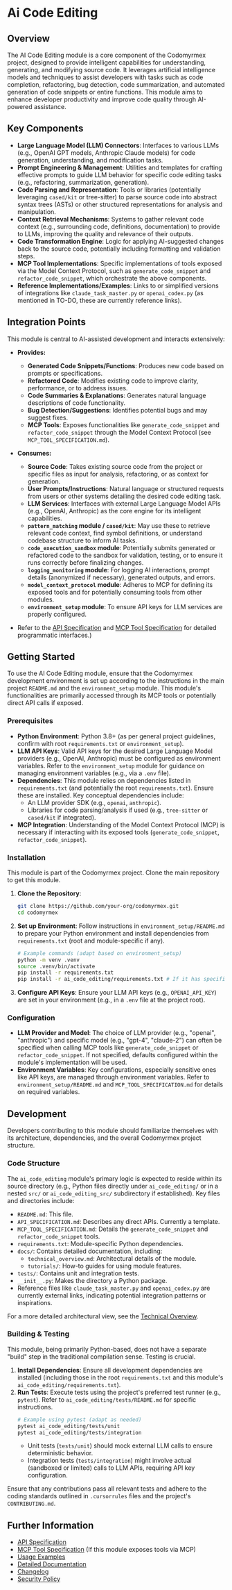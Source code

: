 # Ai Code Editing

## Overview

The AI Code Editing module is a core component of the Codomyrmex project, designed to provide intelligent capabilities for understanding, generating, and modifying source code. It leverages artificial intelligence models and techniques to assist developers with tasks such as code completion, refactoring, bug detection, code summarization, and automated generation of code snippets or entire functions. This module aims to enhance developer productivity and improve code quality through AI-powered assistance.

## Key Components

- **Large Language Model (LLM) Connectors**: Interfaces to various LLMs (e.g., OpenAI GPT models, Anthropic Claude models) for code generation, understanding, and modification tasks.
- **Prompt Engineering & Management**: Utilities and templates for crafting effective prompts to guide LLM behavior for specific code editing tasks (e.g., refactoring, summarization, generation).
- **Code Parsing and Representation**: Tools or libraries (potentially leveraging `cased/kit` or tree-sitter) to parse source code into abstract syntax trees (ASTs) or other structured representations for analysis and manipulation.
- **Context Retrieval Mechanisms**: Systems to gather relevant code context (e.g., surrounding code, definitions, documentation) to provide to LLMs, improving the quality and relevance of their outputs.
- **Code Transformation Engine**: Logic for applying AI-suggested changes back to the source code, potentially including formatting and validation steps.
- **MCP Tool Implementations**: Specific implementations of tools exposed via the Model Context Protocol, such as `generate_code_snippet` and `refactor_code_snippet`, which orchestrate the above components.
- **Reference Implementations/Examples**: Links to or simplified versions of integrations like `claude_task_master.py` or `openai_codex.py` (as mentioned in TO-DO, these are currently reference links).

## Integration Points

This module is central to AI-assisted development and interacts extensively:

- **Provides:**
    - **Generated Code Snippets/Functions**: Produces new code based on prompts or specifications.
    - **Refactored Code**: Modifies existing code to improve clarity, performance, or to address issues.
    - **Code Summaries & Explanations**: Generates natural language descriptions of code functionality.
    - **Bug Detection/Suggestions**: Identifies potential bugs and may suggest fixes.
    - **MCP Tools**: Exposes functionalities like `generate_code_snippet` and `refactor_code_snippet` through the Model Context Protocol (see `MCP_TOOL_SPECIFICATION.md`).

- **Consumes:**
    - **Source Code**: Takes existing source code from the project or specific files as input for analysis, refactoring, or as context for generation.
    - **User Prompts/Instructions**: Natural language or structured requests from users or other systems detailing the desired code editing task.
    - **LLM Services**: Interfaces with external Large Language Model APIs (e.g., OpenAI, Anthropic) as the core engine for its intelligent capabilities.
    - **`pattern_matching` module / `cased/kit`**: May use these to retrieve relevant code context, find symbol definitions, or understand codebase structure to inform AI tasks.
    - **`code_execution_sandbox` module**: Potentially submits generated or refactored code to the sandbox for validation, testing, or to ensure it runs correctly before finalizing changes.
    - **`logging_monitoring` module**: For logging AI interactions, prompt details (anonymized if necessary), generated outputs, and errors.
    - **`model_context_protocol` module**: Adheres to MCP for defining its exposed tools and for potentially consuming tools from other modules.
    - **`environment_setup` module**: To ensure API keys for LLM services are properly configured.

- Refer to the [API Specification](API_SPECIFICATION.md) and [MCP Tool Specification](MCP_TOOL_SPECIFICATION.md) for detailed programmatic interfaces.)

## Getting Started

To use the AI Code Editing module, ensure that the Codomyrmex development environment is set up according to the instructions in the main project `README.md` and the `environment_setup` module. This module's functionalities are primarily accessed through its MCP tools or potentially direct API calls if exposed.

### Prerequisites

- **Python Environment**: Python 3.8+ (as per general project guidelines, confirm with root `requirements.txt` or `environment_setup`).
- **LLM API Keys**: Valid API keys for the desired Large Language Model providers (e.g., OpenAI, Anthropic) must be configured as environment variables. Refer to the `environment_setup` module for guidance on managing environment variables (e.g., via a `.env` file).
- **Dependencies**: This module relies on dependencies listed in `requirements.txt` (and potentially the root `requirements.txt`). Ensure these are installed. Key conceptual dependencies include:
    - An LLM provider SDK (e.g., `openai`, `anthropic`).
    - Libraries for code parsing/analysis if used (e.g., `tree-sitter` or `cased/kit` if integrated).
- **MCP Integration**: Understanding of the Model Context Protocol (MCP) is necessary if interacting with its exposed tools (`generate_code_snippet`, `refactor_code_snippet`).

### Installation

This module is part of the Codomyrmex project. Clone the main repository to get this module.

1.  **Clone the Repository**:
    ```bash
    git clone https://github.com/your-org/codomyrmex.git
    cd codomyrmex
    ```
2.  **Set up Environment**: Follow instructions in `environment_setup/README.md` to prepare your Python environment and install dependencies from `requirements.txt` (root and module-specific if any).
    ```bash
    # Example commands (adapt based on environment_setup)
    python -m venv .venv
    source .venv/bin/activate
    pip install -r requirements.txt
    pip install -r ai_code_editing/requirements.txt # If it has specific deps
    ```
3.  **Configure API Keys**: Ensure your LLM API keys (e.g., `OPENAI_API_KEY`) are set in your environment (e.g., in a `.env` file at the project root).

### Configuration

- **LLM Provider and Model**: The choice of LLM provider (e.g., "openai", "anthropic") and specific model (e.g., "gpt-4", "claude-2") can often be specified when calling MCP tools like `generate_code_snippet` or `refactor_code_snippet`. If not specified, defaults configured within the module's implementation will be used.
- **Environment Variables**: Key configurations, especially sensitive ones like API keys, are managed through environment variables. Refer to `environment_setup/README.md` and `MCP_TOOL_SPECIFICATION.md` for details on required variables.

## Development

Developers contributing to this module should familiarize themselves with its architecture, dependencies, and the overall Codomyrmex project structure.

### Code Structure

The `ai_code_editing` module's primary logic is expected to reside within its source directory (e.g., Python files directly under `ai_code_editing/` or in a nested `src/` or `ai_code_editing_src/` subdirectory if established).
Key files and directories include:
- `README.md`: This file.
- `API_SPECIFICATION.md`: Describes any direct APIs. Currently a template.
- `MCP_TOOL_SPECIFICATION.md`: Details the `generate_code_snippet` and `refactor_code_snippet` tools.
- `requirements.txt`: Module-specific Python dependencies.
- `docs/`: Contains detailed documentation, including:
    - `technical_overview.md`: Architectural details of the module.
    - `tutorials/`: How-to guides for using module features.
- `tests/`: Contains unit and integration tests.
- `__init__.py`: Makes the directory a Python package.
- Reference files like `claude_task_master.py` and `openai_codex.py` are currently external links, indicating potential integration patterns or inspirations.

For a more detailed architectural view, see the [Technical Overview](./docs/technical_overview.md).

### Building & Testing

This module, being primarily Python-based, does not have a separate "build" step in the traditional compilation sense. Testing is crucial.

1.  **Install Dependencies**: Ensure all development dependencies are installed (including those in the root `requirements.txt` and this module's `ai_code_editing/requirements.txt`).
2.  **Run Tests**: Execute tests using the project's preferred test runner (e.g., `pytest`). Refer to `ai_code_editing/tests/README.md` for specific instructions.
    ```bash
    # Example using pytest (adapt as needed)
    pytest ai_code_editing/tests/unit
    pytest ai_code_editing/tests/integration
    ```
    - Unit tests (`tests/unit`) should mock external LLM calls to ensure deterministic behavior.
    - Integration tests (`tests/integration`) might involve actual (sandboxed or limited) calls to LLM APIs, requiring API key configuration.

Ensure that any contributions pass all relevant tests and adhere to the coding standards outlined in `.cursorrules` files and the project's `CONTRIBUTING.md`.

## Further Information

- [API Specification](API_SPECIFICATION.md)
- [MCP Tool Specification](MCP_TOOL_SPECIFICATION.md) (If this module exposes tools via MCP)
- [Usage Examples](USAGE_EXAMPLES.md)
- [Detailed Documentation](./docs/index.md)
- [Changelog](CHANGELOG.md)
- [Security Policy](SECURITY.md) 